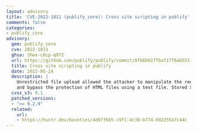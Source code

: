 ```yaml
---
layout: advisory
title: 'CVE-2022-1811 (publify_core): Cross site scripting in publify'
comments: false
categories:
- publify_core
advisory:
  gem: publify_core
  cve: 2022-1811
  ghsa: 3hwx-c6cp-q972
  url: https://github.com/publify/publify/commit/0fb6b027fbaf17f6a6551f2148482a03eac12927
  title: Cross site scripting in publify
  date: 2022-05-24
  description: |
    Unrestricted file upload allowed the attacker to manipulate the request
    and bypass the protection of HTML files using a text file. Stored XSS may be obtained.
  cvss_v3: 9.1
  patched_versions:
  - ">= 9.2.9"
  related:
    url:
    - https://huntr.dev/bounties/4d97f665-c9f1-4c38-b774-692255a7c44c
---
```

